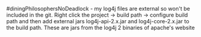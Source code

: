 #diningPhilosophersNoDeadlock - my log4j files are external so won't be included in the git. Right click the project -> build path -> configure build path and then add external jars log4j-api-2.x.jar and log4j-core-2.x.jar to the build path. These are jars from the log4j 2 binaries of apache's website
